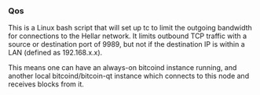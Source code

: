 ### Qos ###

This is a Linux bash script that will set up tc to limit the outgoing bandwidth for connections to the Hellar network. It limits outbound TCP traffic with a source or destination port of 9989, but not if the destination IP is within a LAN (defined as 192.168.x.x).

This means one can have an always-on bitcoind instance running, and another local bitcoind/bitcoin-qt instance which connects to this node and receives blocks from it.
